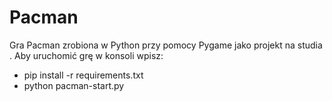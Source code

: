 # Pacman

Gra Pacman zrobiona w Python przy pomocy Pygame jako projekt na studia .
Aby uruchomić grę w konsoli wpisz:
- pip install -r requirements.txt
- python pacman-start.py

